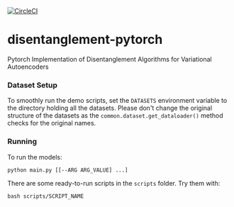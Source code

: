 [![CircleCI](https://circleci.com/gh/amir-abdi/disentanglement-pytorch.svg?style=svg&circle-token=40d47183b78c6f1959ff584259c89ac7d49e36b0)](https://circleci.com/gh/amir-abdi/disentanglement-pytorch)

# disentanglement-pytorch
Pytorch Implementation of Disentanglement Algorithms for Variational Autoencoders 


### Dataset Setup
To smoothly run the demo scripts, set the `DATASETS` environment variable 
to the directory holding all the datasets. 
Please don't change the original structure of the datasets as the
`common.dataset.get_dataloader()` method checks for the original 
names.

### Running

To run the models:

    python main.py [[--ARG ARG_VALUE] ...]

There are some ready-to-run scripts in the `scripts` folder. Try them with:

    bash scripts/SCRIPT_NAME
    
